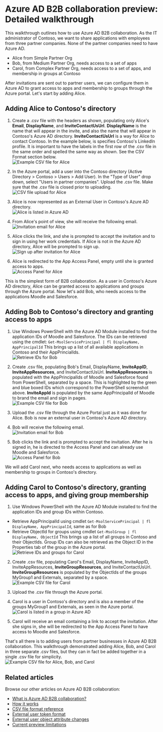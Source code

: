 <properties
   pageTitle="Detailed walkthrough of using the Azure Active Directory B2B collaboration preview | Microsoft Azure"
   description="Azure Active Directory B2B supports your cross-company relationships by enabling business partners to selectively access your corporate applications"
   services="active-directory"
   authors="viv-liu"
   manager="cliffdi"
   editor=""
   tags=""/>

<tags
   ms.service="active-directory"
   ms.devlang="NA"
   ms.topic="article"
   ms.tgt_pltfrm="NA"
   ms.workload="identity"
   ms.date="02/03/2016"
   ms.author="viviali"/>

# Azure AD B2B collaboration preview: Detailed walkthrough

This walkthrough outlines how to use Azure AD B2B collaboration. As the IT administrator of Contoso, we want to share applications with employees from three partner companies. None of the partner companies need to have Azure AD.

- Alice from Simple Partner Org
- Bob, from Medium Partner Org, needs access to a set of apps
- Carol, from Complex Partner Org, needs access to a set of apps, and membership in groups at Contoso

After invitations are sent out to partner users, we can configure them in Azure AD to grant access to apps and membership to groups through the Azure portal. Let's start by adding Alice.

## Adding Alice to Contoso's directory
1. Create a .csv file with the headers as shown, populating only Alice's **Email**, **DisplayName**, and **InviteContactUsUrl**. **DisplayName** is the name that will appear in the invite, and also the name that will appear in Contoso's Azure AD directory. **InviteContactUsUrl** is a way for Alice to contact Contoso. In the example below, is specifies Contoso's LinkedIn profile. It is important to have the labels in the first row of the .csv file in the same order and spelled the same way as shown. See the CSV Format section below.  
![Example CSV file for Alice](./media/active-directory-b2b-detailed-walkthrough/AliceCSV.png)

2. In the Azure portal, add a user into the Contoso directory (Active Directory > Contoso > Users > Add User). In the "Type of User" drop down, select "Users in partner companies". Upload the .csv file. Make sure that the .csv file is closed prior to uploading.  
![CSV file upload for Alice](./media/active-directory-b2b-detailed-walkthrough/AliceUpload.png)

3. Alice is now represented as an External User in Contoso's Azure AD directory.  
![Alice is listed in Azure AD](./media/active-directory-b2b-detailed-walkthrough/AliceInAD.png)

4. From Alice's point of view, she will receive the following email.  
![Invitation email for Alice](./media/active-directory-b2b-detailed-walkthrough/AliceEmail.png)

5. Alice clicks the link, and she is prompted to accept the invitation and to sign in using her work credentials. If Alice is not in the Azure AD directory, Alice will be prompted to sign up.  
![Sign up after invitation for Alice](./media/active-directory-b2b-detailed-walkthrough/AliceSignUp.png)

6. Alice is redirected to the App Access Panel, empty until she is granted access to apps.  
![Access Panel for Alice](./media/active-directory-b2b-detailed-walkthrough/AliceAccessPanel.png)

This is the simplest form of B2B collaboration. As a user in Contoso's Azure AD directory, Alice can be granted access to applications and groups through the Azure portal. Now let's add Bob, who needs access to the applications Moodle and Salesforce.

## Adding Bob to Contoso's directory and granting access to apps
1. Use Windows PowerShell with the Azure AD Module installed to find the application IDs of Moodle and Salesforce. The IDs can be retrieved using the cmdlet: `Get-MsolServicePrincipal | fl DisplayName, AppPrincipalId` This brings up a list of all available applications in Contoso and their AppPrincialIds.  
![Retrieve IDs for Bob](./media/active-directory-b2b-detailed-walkthrough/BobPowerShell.png)

2. Create .csv file, populating Bob's Email, DisplayName, **InviteAppID**, **InviteAppResources**, and InviteContactUsUrl. **InviteAppResources** is populated with the AppPrincipalIds of Moodle and Salesforce found from PowerShell, separated by a space. This is highlighted by the green and blue boxed IDs which correspond to the PowerShell screenshot above. **InviteAppId** is populated by the same AppPrincipalId of Moodle to brand the email and sign in pages.  
![Example CSV file for Bob](./media/active-directory-b2b-detailed-walkthrough/BobCSV.png)

3. Upload the .csv file through the Azure Portal just as it was done for Alice. Bob is now an external user in Contoso's Azure AD directory.

4. Bob will receive the following email.  
![Invitation email for Bob](./media/active-directory-b2b-detailed-walkthrough/BobEmail.png)

5. Bob clicks the link and is prompted to accept the invitation. After he is signed in, he is directed to the Access Panel and can already use Moodle and Salesforce.  
![Access Panel for Bob](./media/active-directory-b2b-detailed-walkthrough/BobAccessPanel.png)

We will add Carol next, who needs access to applications as well as membership to groups in Contoso's directory.

## Adding Carol to Contoso's directory, granting access to apps, and giving group membership

1. Use Windows PowerShell with the Azure AD Module installed to find the application IDs and group IDs within Contoso.
 - Retrieve AppPrincipalId using cmdlet `Get-MsolServicePrincipal | fl DisplayName, AppPrincipalId`, same as for Bob
 - Retrieve ObjectId for groups using cmdlet `Get-MsolGroup | fl DisplayName, ObjectId` This brings up a list of all groups in Contoso and their ObjectIds. Group IDs can also be retrieved as the Object ID in the Properties tab of the group in the Azure portal.  
![Retrieve IDs and groups for Carol](./media/active-directory-b2b-detailed-walkthrough/CarolPowerShell.png)

2. Create .csv file, populating Carol's Email, DisplayName, InviteAppID, InviteAppResources, **InviteGroupResources**, and InviteContactUsUrl. **InviteGroupResources** is populated by the ObjectIds of the groups MyGroup1 and Externals, separated by a space.  
![Example CSV file for Carol](./media/active-directory-b2b-detailed-walkthrough/CarolCSV.png)

3. Upload the .csv file through the Azure portal.

4. Carol is a user in Contoso's directory and is also a member of the groups MyGroup1 and Externals, as seen in the Azure portal.  
![Carol is listed in a group in Azure AD](./media/active-directory-b2b-detailed-walkthrough/CarolGroup.png)

5. Carol will receive an email containing a link to accept the invitation. After she signs in, she will be redirected to the App Access Panel to have access to Moodle and Salesforce.  

That's all there is to adding users from partner businesses in Azure AD B2B collaboration. This walkthrough demonstrated adding Alice, Bob, and Carol in three separate .csv files, but they can in fact be added together in a single .csv file for simplicity.  
![Example CSV file for Alice, Bob, and Carol](./media/active-directory-b2b-detailed-walkthrough/CombinedCSV.png)

## Related articles
Browse our other articles on Azure AD B2B collaboration:

- [What is Azure AD B2B collaboration?](active-directory-b2b-what-is-azure-ad-b2b.md)
- [How it works](active-directory-b2b-how-it-works.md)
- [CSV file format reference](active-directory-b2b-references-csv-file-format.md)
- [External user token format](active-directory-b2b-references-external-user-token-format.md)
- [External user object attribute changes](active-directory-b2b-references-external-user-object-attribute-changes.md)
- [Current preview limitations](active-directory-b2b-current-preview-limitations.md)
